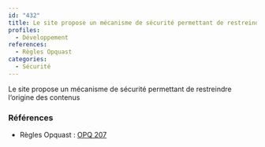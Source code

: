 ```yaml
---
id: "432"
title: Le site propose un mécanisme de sécurité permettant de restreindre l‘origine des contenus
profiles:
  - Développement
references:
  - Règles Opquast
categories:
  - Sécurité
---
```


Le site propose un mécanisme de sécurité permettant de restreindre l‘origine des contenus

### Références

*   Règles Opquast : [OPQ 207](https://checklists.opquast.com/fr/assurance-qualite-web/le-site-propose-un-mecanisme-de-securite-permettant-de-restreindre-lorigine-des-contenus)
